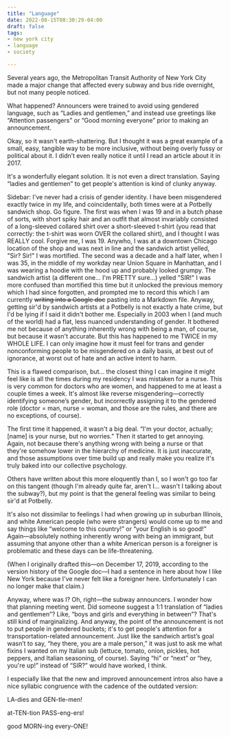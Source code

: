 ```yaml
---
title: "Language"
date: 2022-08-15T08:30:29-04:00
draft: false
tags: 
- new york city
- language
- society

---
```


Several years ago, the Metropolitan Transit Authority of New York City made a major change that affected every subway and bus ride overnight, but not many people noticed.

What happened? Announcers were trained to avoid using gendered language, such as “Ladies and gentlemen,” and instead use greetings like “Attention passengers” or “Good morning everyone” prior to making an announcement. 

Okay, so it wasn't earth-shattering. But I thought it was a great example of a small, easy, tangible way to be more inclusive, without being overly fussy or political about it. I didn’t even really notice it until I read an article about it in 2017.

It's a wonderfully elegant solution. It is not even a direct translation. Saying “ladies and gentlemen” to get people's attention is kind of clunky anyway.

Sidebar: I've never had a crisis of gender identity. I have been misgendered exactly twice in my life,  and coincidentally, both times were at a Potbelly sandwich shop. Go figure. The first was when I was 19 and in a butch phase of sorts, with short spiky hair and an outfit that almost invariably consisted of a long-sleeved collared shirt over a short-sleeved t-shirt (you read that correctly: the t-shirt was worn OVER the collared shirt), and I thought I was REALLY cool. Forgive me, I was 19. Anywho, I was at a downtown Chicago location of the shop and was next in line and the sandwich artist yelled, "Sir? Sir!" I was mortified. The second was a decade and a half later, when I was 35, in the middle of my workday near Union Square in Manhattan, and I was wearing a hoodie with the hood up and probably looked grumpy. The sandwich artist (a different one... I'm PRETTY sure...) yelled "SIR!" I was more confused than mortified this time but it unlocked the previous memory which I had since forgotten, and prompted me to record this which I am currently ~~writing into a Google doc~~ pasting into a Markdown file. Anyway, getting sir'd by sandwich artists at a Potbelly is not exactly a hate crime, but I'd be lying if I said it didn't bother me. Especially in 2003 when I (and much of the world) had a flat, less nuanced understanding of gender. It bothered me not because of anything inherently wrong with being a man, of course, but because it wasn't accurate. But this has happened to me TWICE in my WHOLE LIFE. I can only imagine how it must feel for trans and gender nonconforming people to be misgendered on a daily basis, at best out of ignorance, at worst out of hate and an active intent to harm.

This is a flawed comparison, but... the closest thing I can imagine it might feel like is all the times during my residency I was mistaken for a nurse. This is very common for doctors who are women, and happened to me at least a couple times a week. It's almost like reverse misgendering—correctly identifying someone’s gender, but incorrectly assigning it to the gendered role (doctor = man, nurse = woman, and those are the rules, and there are no exceptions, of course). 

The first time it happened, it wasn't a big deal. “I'm your doctor, actually; [name] is your nurse, but no worries.” Then it started to get annoying. Again, not because there's anything wrong with being a nurse or that they're somehow lower in the hierarchy of medicine. It is just inaccurate, and those assumptions over time build up and really make you realize it's truly baked into our collective psychology. 

Others have written about this more eloquently than I, so I won't go too far on this tangent (though I'm already quite far, aren't I... wasn't I talking about the subway?), but my point is that the general feeling was similar to being sir'd at Potbelly.

It's also not dissimilar to feelings I had when growing up in suburban Illinois, and white American people (who were strangers) would come up to me and say things like “welcome to this country!” or “your English is so good!” Again—absolutely nothing inherently wrong with being an immigrant, but assuming that anyone other than a white American person is a foreigner is problematic and these days can be life-threatening. 

(When I originally drafted this—on December 17, 2019, according to the version history of the Google doc—I had a sentence in here about how I like New York because I've never felt like a foreigner here. Unfortunately I can no longer make that claim.)

Anyway, where was I? Oh, right—the subway announcers. I wonder how that planning meeting went. Did someone suggest a 1:1 translation of “ladies and gentlemen”? Like, “boys and girls and everything in between”? That's still kind of marginalizing. And anyway, the point of the announcement is not to put people in gendered buckets; it's to get people's attention for a transportation-related announcement. Just like the sandwich artist’s goal wasn’t to say, “hey there, you are a male person,” it was just to ask me what fixins I wanted on my Italian sub (lettuce, tomato, onion, pickles, hot peppers, and Italian seasoning, of course). Saying “hi” or “next” or “hey, you're up!” instead of “SIR?” would have worked, I think.

I especially like that the new and improved announcement intros also have a nice syllabic congruence with the cadence of the outdated version:

LA-dies and GEN-tle-men!

at-TEN-tion PASS-eng-ers!

good MORN-ing every-ONE!